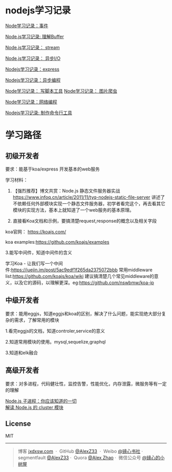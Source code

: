 # nodejs学习记录


[Node学习记录：事件](https://segmentfault.com/a/1190000009490349)

[Node.js学习记录: 理解Buffer](https://segmentfault.com/a/1190000009248664)

[Node.js学习记录： stream](https://segmentfault.com/a/1190000009254441)

[Node.js学习记录： 异步I/O](https://segmentfault.com/a/1190000009300468)

[Nodejs学习记录：express](https://segmentfault.com/a/1190000009308075)

[Nodejs学习记录：异步编程](https://segmentfault.com/a/1190000009315609)

[Node学习记录： 写脚本工具](https://segmentfault.com/a/1190000009394503)
[Node学习记录： 图片爬虫](https://segmentfault.com/a/1190000009406775)

[Node学习记录：网络编程](https://segmentfault.com/a/1190000009469920)

[Nodejs学习记录: 制作命令行工具](https://segmentfault.com/a/1190000009482931)

# 学习路径

## 初级开发者

要求：能基于koa/express 开发基本的web服务

学习材料：



1. 【强烈推荐】博文共赏：Node.js 静态文件服务器实战 https://www.infoq.cn/article/2011/11/tyq-nodejs-static-file-server
讲述了不依赖任何外部模块实现一个静态文件服务器，初学者看完这个，再去看其它模块的实现方法，基本上就知道了一个web服务的基本原理。

2. 直接看Koa文档和示例，要搞清楚request,response的概念以及相关字段

 koa官网： https://koajs.com/

koa examples:https://github.com/koajs/examples

3.能写中间件，知道中间件的含义

   学习Koa - 让我们写一个中间件:https://juejin.im/post/5ac9edf1f265da2375072bbb 
常用middleware list:https://github.com/koajs/koa/wiki 建议搞清楚几个常见middleware的意义，以及它的源码，以理解更深。eg:https://github.com/nswbmw/koa-ip



## 中级开发者

要求：能用eggjs，知道eggjs和koa的区别，解决了什么问题，能实现绝大部分复杂的需求，了解常用的模块

1.看完eggjs的文档，知道controler,service的意义

2.知道常用模块的使用。mysql,sequelize,graphql

3.知道和elk融合





## 高级开发者

要求：对多进程，代码健壮性，监控告警，性能优化，内存泄露，微服务等有一定的理解

[Node.js 子进程：你应该知道的一切](https://juejin.im/entry/595dc35b51882568d00a97ab?utm_source=gold-miner&utm_medium=readme&utm_campaign=github)  
[解读 Node.js 的 cluster 模块](http://www.alloyteam.com/2015/08/nodejs-cluster-tutorial/)

## License

MIT

---

> 博客 [jxdxsw.com](http://jxdxsw.com) &nbsp;&middot;&nbsp;
> GitHub [@AlexZ33](https://github.com/AlexZ33) &nbsp;&middot;&nbsp;
> Weibo [@镜心书社](http://weibo.com/jxtreehouse)&nbsp;&middot;&nbsp;
> segmentfault [@AlexZ33](https://segmentfault.com/u/alexz33)&nbsp;&middot;&nbsp;
> Quora [@Alex Zhao](https://www.quora.com/profile/Alex-Zhao-20)&nbsp;&middot;&nbsp;
> 微信公众号 [@镜心的小树屋](http://on891bjlf.bkt.clouddn.com/image/wechat%E5%BE%AE%E4%BF%A1%E5%85%AC%E4%BC%97%E5%8F%B7.jpg)
